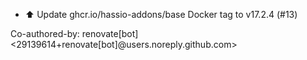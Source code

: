 - ⬆️ Update ghcr.io/hassio-addons/base Docker tag to v17.2.4 (#13)

Co-authored-by: renovate[bot] <29139614+renovate[bot]@users.noreply.github.com>
